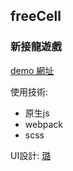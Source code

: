 ## freeCell
### 新接龍遊戲
[demo 網址](https://changchiao.github.io/freeCell/index.html)

使用技術:
- 原生js 
- webpack
- scss 

UI設計: [璐](https://challenge.thef2e.com/user/2248?schedule=2830#works-2830)




